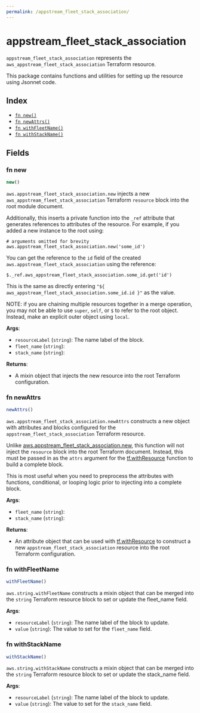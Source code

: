 ```yaml
---
permalink: /appstream_fleet_stack_association/
---
```


# appstream_fleet_stack_association

`appstream_fleet_stack_association` represents the `aws_appstream_fleet_stack_association` Terraform resource.



This package contains functions and utilities for setting up the resource using Jsonnet code.


## Index

* [`fn new()`](#fn-new)
* [`fn newAttrs()`](#fn-newattrs)
* [`fn withFleetName()`](#fn-withfleetname)
* [`fn withStackName()`](#fn-withstackname)

## Fields

### fn new

```ts
new()
```


`aws.appstream_fleet_stack_association.new` injects a new `aws_appstream_fleet_stack_association` Terraform `resource`
block into the root module document.

Additionally, this inserts a private function into the `_ref` attribute that generates references to attributes of the
resource. For example, if you added a new instance to the root using:

    # arguments omitted for brevity
    aws.appstream_fleet_stack_association.new('some_id')

You can get the reference to the `id` field of the created `aws.appstream_fleet_stack_association` using the reference:

    $._ref.aws_appstream_fleet_stack_association.some_id.get('id')

This is the same as directly entering `"${ aws_appstream_fleet_stack_association.some_id.id }"` as the value.

NOTE: if you are chaining multiple resources together in a merge operation, you may not be able to use `super`, `self`,
or `$` to refer to the root object. Instead, make an explicit outer object using `local`.

**Args**:
  - `resourceLabel` (`string`): The name label of the block.
  - `fleet_name` (`string`): 
  - `stack_name` (`string`): 

**Returns**:
- A mixin object that injects the new resource into the root Terraform configuration.


### fn newAttrs

```ts
newAttrs()
```


`aws.appstream_fleet_stack_association.newAttrs` constructs a new object with attributes and blocks configured for the `appstream_fleet_stack_association`
Terraform resource.

Unlike [aws.appstream_fleet_stack_association.new](#fn-new), this function will not inject the `resource`
block into the root Terraform document. Instead, this must be passed in as the `attrs` argument for the
[tf.withResource](https://github.com/tf-libsonnet/core/tree/main/docs#fn-withresource) function to build a complete block.

This is most useful when you need to preprocess the attributes with functions, conditional, or looping logic prior to
injecting into a complete block.

**Args**:
  - `fleet_name` (`string`): 
  - `stack_name` (`string`): 

**Returns**:
  - An attribute object that can be used with [tf.withResource](https://github.com/tf-libsonnet/core/tree/main/docs#fn-withresource) to construct a new `appstream_fleet_stack_association` resource into the root Terraform configuration.


### fn withFleetName

```ts
withFleetName()
```

`aws.string.withFleetName` constructs a mixin object that can be merged into the `string`
Terraform resource block to set or update the fleet_name field.



**Args**:
  - `resourceLabel` (`string`): The name label of the block to update.
  - `value` (`string`): The value to set for the `fleet_name` field.


### fn withStackName

```ts
withStackName()
```

`aws.string.withStackName` constructs a mixin object that can be merged into the `string`
Terraform resource block to set or update the stack_name field.



**Args**:
  - `resourceLabel` (`string`): The name label of the block to update.
  - `value` (`string`): The value to set for the `stack_name` field.
